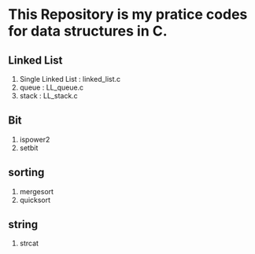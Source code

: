 # This Repository is my pratice codes for data structures in C.

## Linked List
1. Single Linked List : linked_list.c
2. queue : LL_queue.c
3. stack : LL_stack.c

## Bit
1. ispower2 
2. setbit

## sorting
1. mergesort
2. quicksort

## string
1. strcat
